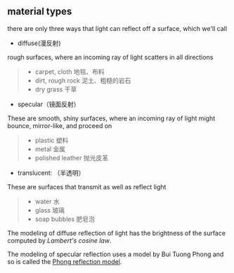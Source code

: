 

## material types

 there are only three ways that light can reflect off a surface, which we'll call 

- diffuse(漫反射)

rough surfaces, where an incoming ray of light scatters in all directions

> - carpet, cloth 地毯、布料
> - dirt, rough rock  泥土、粗糙的岩石
> - dry grass  干草

-  specular（镜面反射）

These are smooth, shiny surfaces, where an incoming ray of light might bounce, mirror-like, and proceed on

> - plastic 塑料
> - metal  金属
> - polished leather  抛光皮革

- translucent: （半透明）

These are surfaces that transmit as well as reflect light

> - water 水
> - glass 玻璃
> - soap bubbles 肥皂泡

The modeling of diffuse reflection of light has the brightness of the surface computed by *Lambert's cosine law*. 

The modeling of specular reflection uses a model by Bui Tuong Phong and so is called the [Phong reflection model](http://en.wikipedia.org/wiki/Phong_reflection_model).



